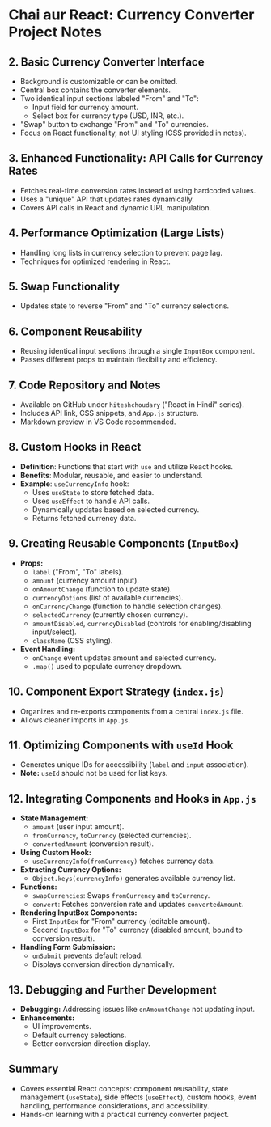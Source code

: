 # Chai aur React: Currency Converter Project Notes


## 2. Basic Currency Converter Interface
- Background is customizable or can be omitted.
- Central box contains the converter elements.
- Two identical input sections labeled "From" and "To":
  - Input field for currency amount.
  - Select box for currency type (USD, INR, etc.).
- "Swap" button to exchange "From" and "To" currencies.
- Focus on React functionality, not UI styling (CSS provided in notes).

## 3. Enhanced Functionality: API Calls for Currency Rates
- Fetches real-time conversion rates instead of using hardcoded values.
- Uses a "unique" API that updates rates dynamically.
- Covers API calls in React and dynamic URL manipulation.

## 4. Performance Optimization (Large Lists)
- Handling long lists in currency selection to prevent page lag.
- Techniques for optimized rendering in React.

## 5. Swap Functionality
- Updates state to reverse "From" and "To" currency selections.

## 6. Component Reusability
- Reusing identical input sections through a single `InputBox` component.
- Passes different props to maintain flexibility and efficiency.

## 7. Code Repository and Notes
- Available on GitHub under `hiteshchoudary` ("React in Hindi" series).
- Includes API link, CSS snippets, and `App.js` structure.
- Markdown preview in VS Code recommended.

## 8. Custom Hooks in React
- **Definition**: Functions that start with `use` and utilize React hooks.
- **Benefits**: Modular, reusable, and easier to understand.
- **Example**: `useCurrencyInfo` hook:
  - Uses `useState` to store fetched data.
  - Uses `useEffect` to handle API calls.
  - Dynamically updates based on selected currency.
  - Returns fetched currency data.

## 9. Creating Reusable Components (`InputBox`)
- **Props:**
  - `label` ("From", "To" labels).
  - `amount` (currency amount input).
  - `onAmountChange` (function to update state).
  - `currencyOptions` (list of available currencies).
  - `onCurrencyChange` (function to handle selection changes).
  - `selectedCurrency` (currently chosen currency).
  - `amountDisabled`, `currencyDisabled` (controls for enabling/disabling input/select).
  - `className` (CSS styling).
- **Event Handling:**
  - `onChange` event updates amount and selected currency.
  - `.map()` used to populate currency dropdown.

## 10. Component Export Strategy (`index.js`)
- Organizes and re-exports components from a central `index.js` file.
- Allows cleaner imports in `App.js`.

## 11. Optimizing Components with `useId` Hook
- Generates unique IDs for accessibility (`label` and `input` association).
- **Note:** `useId` should not be used for list keys.

## 12. Integrating Components and Hooks in `App.js`
- **State Management:**
  - `amount` (user input amount).
  - `fromCurrency`, `toCurrency` (selected currencies).
  - `convertedAmount` (conversion result).
- **Using Custom Hook:**
  - `useCurrencyInfo(fromCurrency)` fetches currency data.
- **Extracting Currency Options:**
  - `Object.keys(currencyInfo)` generates available currency list.
- **Functions:**
  - `swapCurrencies`: Swaps `fromCurrency` and `toCurrency`.
  - `convert`: Fetches conversion rate and updates `convertedAmount`.
- **Rendering InputBox Components:**
  - First `InputBox` for "From" currency (editable amount).
  - Second `InputBox` for "To" currency (disabled amount, bound to conversion result).
- **Handling Form Submission:**
  - `onSubmit` prevents default reload.
  - Displays conversion direction dynamically.

## 13. Debugging and Further Development
- **Debugging:** Addressing issues like `onAmountChange` not updating input.
- **Enhancements:**
  - UI improvements.
  - Default currency selections.
  - Better conversion direction display.

## Summary
- Covers essential React concepts: component reusability, state management (`useState`), side effects (`useEffect`), custom hooks, event handling, performance considerations, and accessibility.
- Hands-on learning with a practical currency converter project.

